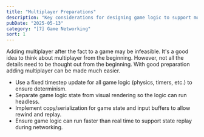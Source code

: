 ```yaml
---
title: "Multiplayer Preparations"
description: "Key considerations for designing game logic to support multiplayer."
pubDate: "2025-05-13"
category: "[7] Game Networking"
sort: 1
---
```


Adding multiplayer after the fact to a game may be infeasible. It's a good idea to think about multiplayer from the beginning. However, not all the details need to be thought out from the beginning. With good preparation adding multiplayer can be made much easier.

- Use a fixed timestep update for all game logic (physics, timers, etc.) to ensure determinism.
- Separate game logic state from visual rendering so the logic can run headless.
- Implement copy/serialization for game state and input buffers to allow rewind and replay.
- Ensure game logic can run faster than real time to support state replay during networking.
